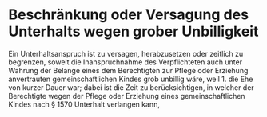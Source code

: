 # Beschränkung oder Versagung des Unterhalts wegen grober Unbilligkeit

Ein Unterhaltsanspruch ist zu versagen, herabzusetzen oder zeitlich zu begrenzen, soweit die Inanspruchnahme des Verpflichteten auch unter Wahrung der Belange eines dem Berechtigten zur Pflege oder Erziehung anvertrauten gemeinschaftlichen Kindes grob unbillig wäre, weil  1.
 die Ehe von kurzer Dauer war; dabei ist die Zeit zu berücksichtigen, in welcher der Berechtigte wegen der Pflege oder Erziehung eines gemeinschaftlichen Kindes nach § 1570 Unterhalt verlangen kann,